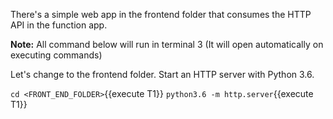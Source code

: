 There's a simple web app in the frontend folder that consumes the HTTP API in the function app.

**Note:** All command below will run in terminal 3 (It will open automatically on executing commands)

Let's change to the frontend folder. Start an HTTP server with Python 3.6.

`cd <FRONT_END_FOLDER>`{{execute T1}}
`python3.6 -m http.server`{{execute T1}}
